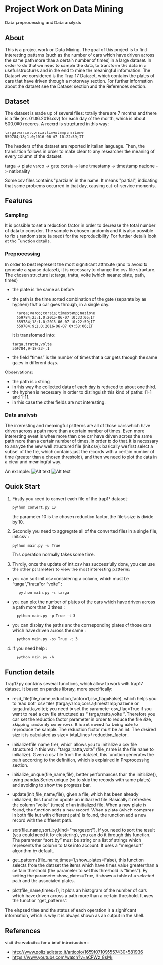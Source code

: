 # Project Work on Data Mining

Data preprocessing and Data analysis

## About

This is a project work on Data Mining. The goal of this project is to find interesting patterns (such as the number of cars which have driven across the same path more than a certain number of times) in a large dataset. In order to do that we need to sample the data, to transform the data in a useful structures and in the end to mine the meaningful information.
The Dataset we considered is the Trap 17 Dataset, which contains the plates of cars that have driven through a motorway section. 
For further information about the dataset see the Dataset section and the References section.

## Dataset

The dataset is made up of several files: totally there are 7 months and there is a file (ex. 01.06.2016.csv) for each day of the month, which is about 500.000 records. 
A record is structured in this way: 

```
targa;varco;corsia;timestamp;nazione
559784;18;1.0;2016-06-07 10:22:59;IT
```

The headers of the dataset are reported in italian language. Then, the translation follows in order to make clear to any researcher the meaning of every column of the dataset.

targa -> plate
varco -> gate
corsia -> lane
timestamp -> timestamp
nazione -> nationality

Some csv files contains "parziale" in the name. It means "partial", indicating that some problems occurred in that day, causing out-of-service moments.

## Features

### Sampling

It is possible to set a reduction factor in order to decrease the total number of data to consider. The sample is chosen randomly and it is also possible to fix a random state (a seed) for the reproducibility.
For further details look at the Function details. 

### Preprocessing

In order to best represent the most significant attribute (and to avoid to generate a sparse dataset),  it is necessary to change the csv file structure.
The chosen structure is:	targa, tratta, volte  (which means: plate, path, times)
* the plate is the same as before
* the path is the time sorted combination of the gate (separate by an hyphen) that a car goes through, in a single day.
	
  ```
	targa;varco;corsia;timestamp;nazione 
	559784;23;1.0;2016-06-07 10:33:05;IT 
	559784;18;1.0;2016-06-07 10:22:59;IT 
	559784;9;1.0;2016-06-07 09:58:06;IT
	```

	it is transformed into:
	```
	targa,tratta,volte 
	559784,9-18-23-,1  
	 ```
* the field “times” is the number of times that a car gets through the same gates in different days. 

Observations:
* the path is a string 
* in this way the collected data of each day is reduced to about one third.
* the hyphen is necessary in order to distinguish this kind of paths: 11-1 and 1-11.
* in this case the other fields are not interesting.  

### Data analysis 

The interesting and meaningful patterns are all of those cars which have driven across a path more than a certain number of times.
Even more interesting event is when more than one car have driven across the same path more than a certain number of times.
In order to do that, it is necessary to analyze the new well structured file (init.csv): basically we first select a subset of the file, which contains just the records with a certain number of time (greater than a chosen threshold), and then we need to plot the data in a clear and meaningful way.
 
An example:
![Alt text](/images/image1.png)
![Alt text](/images/image2.png)

## Quick Start

1.	Firstly you need to convert each file of the trap17 dataset:

	```
	python convert.py 10
	```

	 the parameter 10 is the chosen reduction factor, the file’s size is divide by 10. 

2.	 Secondly you need to aggregate all of the converted files in a single file, init.csv :
	
	  ```
	  python main.py -u True
	  ```

	  This operation normally takes some time.  

3.	 Thirdly, once the update of init.csv has successfully done, you can use the other parameters to view the 	most interesting patterns:
	 
	
  * you can sort init.csv considering a column, which must be “targa”,”tratta”or ”volte” : 
   
    ```
	   python main.py -s targa
	   ```

  *	you can plot the number of plates of the cars which have driven across a path more than 3 times :

     ```
	   python main.py -p True -t 3
	   ```

  * you can display the paths and the corresponding plates of those cars which have driven across the same :
  
     ```
	   python main.py -sp True -t 3
	   ```

4.	 If you need help :

     ```
	   python main.py -h 
	   ```
	   
## Function details 

Trap17.py contains several functions, which allow to work with trap17 dataset. It based on pandas library, more specifically:

*	 read_file(file_name,reduction_factor=1,csv_flag=False), which helps you to read both csv files (targa;varco;corsia;timestamp;nazione  or  targa,tratta,volte); you need to set the parameter csv_flag=True if you want to read a csv file structured as “ targa,tratta,volte ”. Therefore you can set the reduction factor parameter in order to reduce the file size, skipping randomly some rows. It is set a seed for being able to reproduce the sample. The reduction factor must be an int. The desired size it is calculated as size= total_lines / reduction_factor  .

*  initialize(file_name,file), which allows you to initialize a csv file structured in this way: “targa,tratta,volte” (file_name is the file name to initialize).  Given a csv file from the dataset, this function generates the path according to the definition, which is explained in Preprocessing section. 

*	 initialize_unique(file_name,file), better performances than the initialize(), using pandas.Series.unique (so to skip the records with same plates) and avoiding to show the progress bar.

*	 update(init_file_name,file), given a file, which has been already initialized, this function update an initialized file. Basically it refreshes the column “volte” (times) of an initialized file. When a new plate is found, the function adds a new record. When a plate (which compares in both file but with different path) is found, the function add a new record with the different path.  

*	 sort(file_name,sort_by,kind="mergesort"), if you need to sort the result (you could need it for clustering), you can do it through this function. The parameter “sort_by” must be string or a list of strings which represents the column to take into account. It uses a “mergesort” algorithm by default. 

*	 get_patterns(file_name,times=1,show_plates=False), this function selects from the dataset the items which have times value greater than a certain threshold (the parameter to set this threshold is “times”). By setting the parameter show_plates=True, it shows a table of a selected path and the associated plates. 

*	 plot(file_name,times=1), it plots an histogram of the number of cars which have driven across a path more than a certain threshold. It uses the function “get_patterns”.

The elapsed time and the status of each operation is a significant information, which is why it is always shown as an output in the shell.

## References 

visit the websites for a brief introduction :

* http://www.poliziadistato.it/articolo/1659f0710955574304581936
* https://www.youtube.com/watch?v=aCPWz_8slvk


